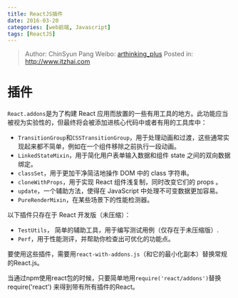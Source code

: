 ```yaml
---
title: ReactJS插件
date: 2016-03-20
categories: [web前端, Javascript]
tags: [ReactJS]
---
```


> Author: ChinSyun Pang
> Weibo: [arthinking_plus](http://weibo.com/arthinkingplus)
> Posted in: http://www.itzhai.com

# 插件

`React.addons`是为了构建 React 应用而放置的一些有用工具的地方。此功能应当被视为实验性的，但最终将会被添加进核心代码中或者有用的工具库中：

* `TransitionGroup`和`CSSTransitionGroup`，用于处理动画和过渡，这些通常实现起来都不简单，例如在一个组件移除之前执行一段动画。
* `LinkedStateMixin`，用于简化用户表单输入数据和组件 state 之间的双向数据绑定。
* `classSet`，用于更加干净简洁地操作 DOM 中的 class 字符串。
* `cloneWithProps`，用于实现 React 组件浅复制，同时改变它们的 props 。
* `update`，一个辅助方法，使得在 JavaScript 中处理不可变数据更加容易。
* `PureRenderMixin`，在某些场景下的性能检测器。

以下插件只存在于 React 开发版（未压缩）：

* `TestUtils`， 简单的辅助工具，用于编写测试用例（仅存在于未压缩版）.
* `Perf`，用于性能测评，并帮助你检查出可优化的功能点。

要使用这些插件，需要用`react-with-addons.js`（和它的最小化副本）替换常规的React.js。

当通过npm使用react包的时候，只要简单地用`require('react/addons')`替换 require('react') 来得到带有所有插件的React。


